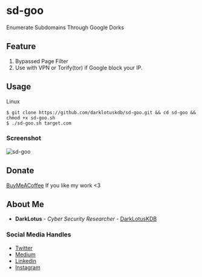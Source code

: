 # sd-goo

Enumerate Subdomains Through Google Dorks

## Feature

1. Bypassed Page Filter
2. Use with VPN or Torify(tor) if Google block your IP.

## Usage

Linux

```
$ git clone https://github.com/darklotuskdb/sd-goo.git && cd sd-goo && chmod +x sd-goo.sh
$ ./sd-goo.sh target.com
```

### Screenshot
![sd-goo](https://user-images.githubusercontent.com/29382875/117357011-0b3f6000-aed2-11eb-8f9a-1c4e9f5e0113.png)


## Donate
[BuyMeACoffee](https://www.buymeacoffee.com/darklotus) If you like my work <3

## About Me

* **DarkLotus** - *Cyber Security Researcher* - [DarkLotusKDB](https://github.com/darklotuskdb)

### Social Media Handles
* [Twitter](https://twitter.com/darklotuskdb)
* [Medium](https://medium.com/@darklotus)
* [Linkedin](https://www.linkedin.com/in/kamaldeepbhati/)
* [Instagram](https://www.instagram.com/kamaldeepbhati/)
